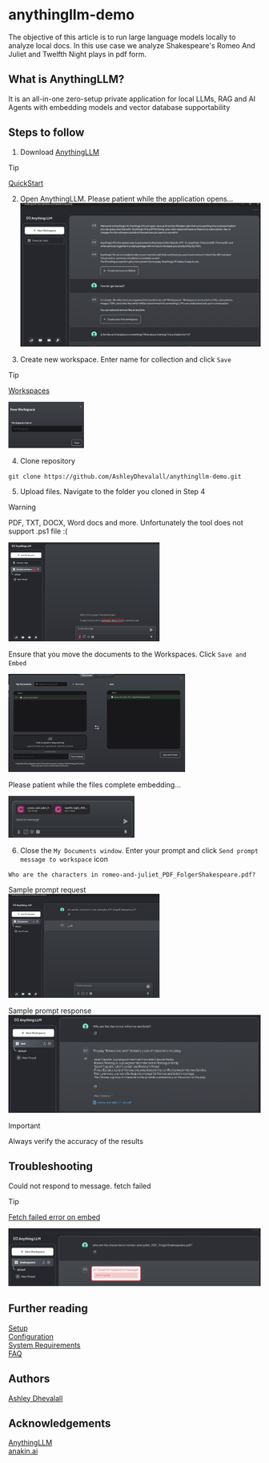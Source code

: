 # anythingllm-demo
The objective of this article is to run large language models locally to analyze local docs. In this use case we analyze Shakespeare's Romeo And Juliet and Twelfth Night plays in pdf form.

## What is AnythingLLM?

It is an all-in-one zero-setup private application for local LLMs, RAG and AI Agents with embedding models and vector database supportability

## Steps to follow

1. Download [AnythingLLM](https://anythingllm.com/download)
> [!TIP]
> [QuickStart](https://docs.anythingllm.com/installation-desktop/overview)  

2. Open AnythingLLM. Please patient while the application opens...  
![anythingllm](https://github.com/AshleyDhevalall/anythingllm-demo/blob/main/docs/anythingllm.png)

3. Create new workspace. Enter name for collection and click `Save`
> [!TIP]
> [Workspaces](https://docs.anythingllm.com/chat-ui)
<img src="https://github.com/AshleyDhevalall/anythingllm-demo/blob/main/docs/new_workspace.png" style='height: 30%; width: 30%;'>

4. Clone repository
```
git clone https://github.com/AshleyDhevalall/anythingllm-demo.git
```

5. Upload files. Navigate to the folder you cloned in Step 4 
> [!WARNING]  
> PDF, TXT, DOCX, Word docs and more. Unfortunately the tool does not support .ps1 file :(

<img src="https://github.com/AshleyDhevalall/anythingllm-demo/blob/main/docs/upload.png" style='height: 60%; width: 60%;'>

Ensure that you move the documents to the Workspaces. Click `Save and Embed`

<img src="https://github.com/AshleyDhevalall/anythingllm-demo/blob/main/docs/embedding.png" style='height: 70%; width: 70%;'>

Please patient while the files complete embedding...

<img src="https://github.com/AshleyDhevalall/anythingllm-demo/blob/main/docs/download.png" style='height: 50%; width: 50%;'>

6. Close the `My Documents window`. Enter your prompt and click `Send prompt message to workspace` icon
```
Who are the characters in romeo-and-juliet_PDF_FolgerShakespeare.pdf?
```
Sample prompt request  
<img src="https://github.com/AshleyDhevalall/anythingllm-demo/blob/main/docs/prompt.png" style='height: 60%; width: 60%;'>

Sample prompt response  
![chat](https://github.com/AshleyDhevalall/anythingllm-demo/blob/main/docs/chat_response.png)

> [!IMPORTANT]  
> Always verify the accuracy of the results  

## Troubleshooting
Could not respond to message. fetch failed
> [!TIP]
> [Fetch failed error on embed](https://docs.anythingllm.com/fetch-failed-on-upload)

![troubleshooting](https://github.com/AshleyDhevalall/anythingllm-demo/blob/main/docs/trouble-shooting.png)

## Further reading 
[Setup](https://docs.anythingllm.com/setup/llm-configuration/local/built-in)  
[Configuration](https://docs.anythingllm.com/configuration)  
[System Requirements](https://docs.anythingllm.com/installation-desktop/system-requirements)  
[FAQ](https://docs.anythingllm.com/llm-not-using-my-docs)  

## Authors

[Ashley Dhevalall](https://github.com/AshleyDhevalall)

## Acknowledgements

[AnythingLLM](<https://anythingllm.com/>)  
[anakin.ai](<https://anakin.ai/blog/anything-llm/>)  
